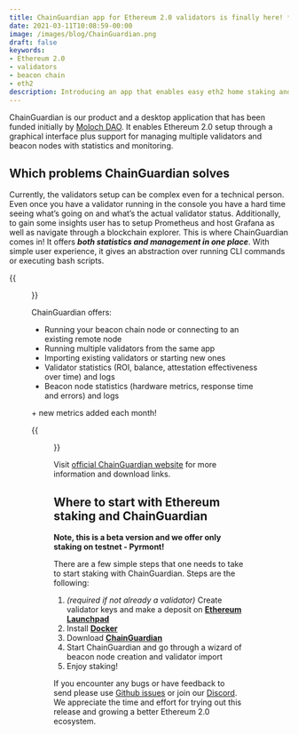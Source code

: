 ```yaml
---
title: ChainGuardian app for Ethereum 2.0 validators is finally here! *beta release* 
date: 2021-03-11T10:08:59-00:00
image: /images/blog/ChainGuardian.png
draft: false
keywords:
- Ethereum 2.0
- validators
- beacon chain
- eth2
description: Introducing an app that enables easy eth2 home staking and effortless validators management.
---
```


ChainGuardian is our product and a desktop application that has been funded initially by [Moloch DAO](https://www.molochdao.com).
It enables Ethereum 2.0 setup through a graphical interface plus support for managing multiple validators and beacon nodes with statistics and monitoring.

## Which problems ChainGuardian solves

Currently, the validators setup can be complex even for a technical person.
Even once you have a validator running in the console you have a hard time seeing what’s going on and what’s the actual validator status.
Additionally, to gain some insights user has to setup Prometheus and host Grafana as well as navigate through a blockchain explorer.
This is where ChainGuardian comes in! It offers ***both statistics and management in one place***. 
With simple user experience, it gives an abstraction over running CLI commands or executing bash scripts.

{{<figure src="/images/blog/ChainGuardian_Validator.png" title="Part of validator performance statistics" >}}

ChainGuardian offers:

* Running your beacon chain node or connecting to an existing remote node
* Running multiple validators from the same app
* Importing existing validators or starting new ones
* Validator statistics (ROI, balance, attestation effectiveness over time) and logs
* Beacon node statistics (hardware metrics, response time and errors) and logs

\+ new metrics added each month!

{{<figure src="/images/blog/ChainGuardian_BN_View.png" title="Part of beacon node statistics" >}}


Visit [official ChainGuardian website](https://chainguardian.nodefactory.io) for more information and download links.


## Where to start with Ethereum staking and ChainGuardian

**Note, this is a beta version and we offer only staking on testnet - Pyrmont!**

There are a few simple steps that one needs to take to start staking with ChainGuardian.
Steps are the following:

1. *(required if not already a validator)* Create validator keys and make a deposit on **[Ethereum Launchpad](https://pyrmont.launchpad.ethereum.org)**
2. Install **[Docker](https://docs.docker.com/get-docker/)**
3. Download **[ChainGuardian](https://chainguardian.nodefactory.io)**
4. Start ChainGuardian and go through a wizard of beacon node creation and validator import
5. Enjoy staking!

If you encounter any bugs or have feedback to send please use [Github issues](https://github.com/NodeFactoryIo/ChainGuardian/issues) or join our [Discord](https://discord.gg/u6NeY9ambf).
We appreciate the time and effort for trying out this release and growing a better Ethereum 2.0 ecosystem.



